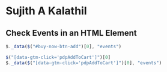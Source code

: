 # Sujith A Kalathil

## Check Events in an HTML Element

```javascript
$._data($("#buy-now-btn-add")[0], "events")

$("[data-gtm-click='pdpAddToCart']")[0]
$._data($("[data-gtm-click='pdpAddToCart']")[0], "events")
```